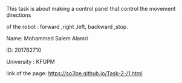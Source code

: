 This task is about making a control panel that control the movement directions

of the robot : forward ,right ,left, backward ,stop.


Name: Mohammed Salem Alamri

ID: 201762710 

University : KFUPM 

link of the page: https://so3be.github.io/Task-2-/1.html





